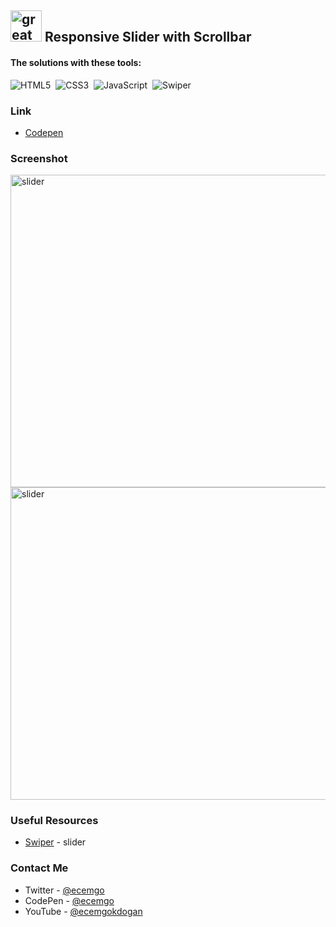 ## <img src="https://user-images.githubusercontent.com/13468728/233831804-0f5c7ee5-d654-4c13-9c77-a5bd6dc4fe74.jpg" title="great tricks" alt="great tricks" width="50" height="50"/> Responsive Slider with Scrollbar

#### The solutions with these tools:

![HTML5](https://img.shields.io/badge/-HTML5-E34F26?style=for-the-badge&logo=html5&logoColor=white)&nbsp;
![CSS3](https://img.shields.io/badge/-CSS3-1572B6?style=for-the-badge&logo=css3)&nbsp;
![JavaScript](https://img.shields.io/badge/Javascript-F7DF1E.svg?style=for-the-badge&logo=javascript&logoColor=black)&nbsp;
![Swiper](https://img.shields.io/badge/swiper%20js-4287F5?style=for-the-badge&logo=swiper&logoColor=white)&nbsp;

### Link

- [Codepen](https://codepen.io/ecemgo/pen/eYbwJWd)

### Screenshot

<div align="left">
<img src="https://github.com/ecemgo/mini-samples-great-tricks/assets/13468728/7d6aa4a2-c5a7-49fc-83e3-3ae3a0623e4f" title="slider" alt="slider" width="850" height="500"/>
<img src="https://github.com/ecemgo/mini-samples-great-tricks/assets/13468728/772064c3-b2df-4045-a4a7-db24a7975d7c" title="slider" alt="slider" width="850" height="500"/>
</div>

### Useful Resources

- [Swiper](https://swiperjs.com/demos#autoplay) - slider

### Contact Me

- Twitter - [@ecemgo](https://twitter.com/ecemgo)
- CodePen - [@ecemgo](https://codepen.io/ecemgo)
- YouTube - [@ecemgokdogan](https://www.youtube.com/channel/UCktkPv17cw27PaFGcnZa_aQ)
